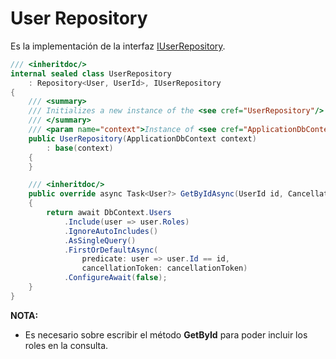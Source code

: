 # User Repository

Es la implementación de la interfaz [IUserRepository](./../../../domain/entities/IuserRepository.md).

```csharp
/// <inheritdoc/>
internal sealed class UserRepository
    : Repository<User, UserId>, IUserRepository
{
    /// <summary>
    /// Initializes a new instance of the <see cref="UserRepository"/> class.
    /// </summary>
    /// <param name="context">Instance of <see cref="ApplicationDbContext"/>.</param>
    public UserRepository(ApplicationDbContext context)
        : base(context)
    {
    }

    /// <inheritdoc/>
    public override async Task<User?> GetByIdAsync(UserId id, CancellationToken cancellationToken = default)
    {
        return await DbContext.Users
            .Include(user => user.Roles)
            .IgnoreAutoIncludes()
            .AsSingleQuery()
            .FirstOrDefaultAsync(
                predicate: user => user.Id == id,
                cancellationToken: cancellationToken)
            .ConfigureAwait(false);
    }
}
```

**NOTA:**

- Es necesario sobre escribir el método **GetById** para poder incluir los roles en la consulta.
